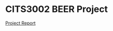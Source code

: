 # CITS3002 BEER Project

[Project Report](https://docs.google.com/document/d/19ehEkSG_DAUoEwbYdsXX3fjmLvXCTNNivTVRm4YUJrE/edit?tab=t.0)
